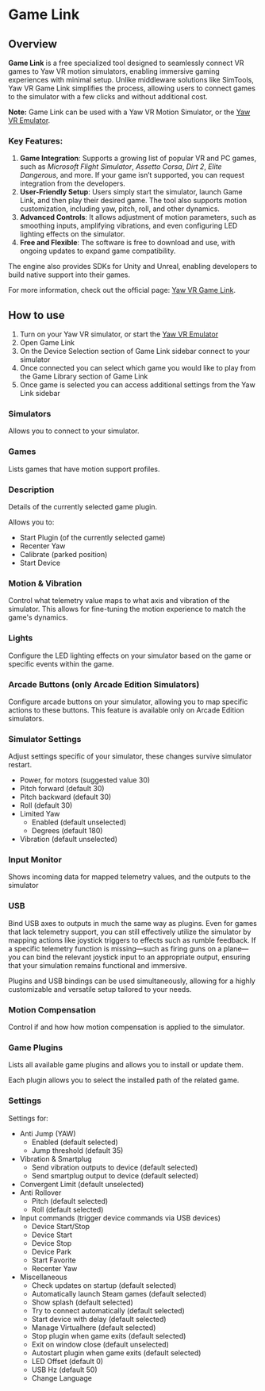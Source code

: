 # Game Link

## Overview

**Game Link** is a free specialized tool designed to seamlessly connect VR games to Yaw VR motion simulators, enabling immersive gaming experiences with minimal setup. Unlike middleware solutions like SimTools, Yaw VR Game Link simplifies the process, allowing users to connect games to the simulator with a few clicks and without additional cost.

**Note:** Game Link can be used with a Yaw VR Motion Simulator, or the [Yaw VR Emulator](./yawvremu.md).

### Key Features:

1. **Game Integration**: Supports a growing list of popular VR and PC games, such as *Microsoft Flight Simulator*, *Assetto Corsa*, *Dirt 2*, *Elite Dangerous*, and more. If your game isn’t supported, you can request integration from the developers.
2. **User-Friendly Setup**: Users simply start the simulator, launch Game Link, and then play their desired game. The tool also supports motion customization, including yaw, pitch, roll, and other dynamics.
3. **Advanced Controls**: It allows adjustment of motion parameters, such as smoothing inputs, amplifying vibrations, and even configuring LED lighting effects on the simulator.
4. **Free and Flexible**: The software is free to download and use, with ongoing updates to expand game compatibility.

The engine also provides SDKs for Unity and Unreal, enabling developers to build native support into their games.

For more information, check out the official page: <a href="https://www.yawvr.com/game-link" target="_blank">Yaw VR Game Link</a>.

## How to use

1. Turn on your Yaw VR simulator, or start the [Yaw VR Emulator](./yawvremu.md)
2. Open Game Link
3. On the Device Selection section of Game Link sidebar connect to your simulator
4. Once connected you can select which game you would like to play from the Game Library section of Game Link
5. Once game is selected you can access additional settings from the Yaw Link sidebar

### Simulators

Allows you to connect to your simulator.

### Games

Lists games that have motion support profiles.

### Description

Details of the currently selected game plugin.

Allows you to:

- Start Plugin (of the currently selected game)
- Recenter Yaw
- Calibrate (parked position)
- Start Device

### Motion & Vibration

Control what telemetry value maps to what axis and vibration of the simulator. This allows for fine-tuning the motion experience to match the game's dynamics.

### Lights

Configure the LED lighting effects on your simulator based on the game or specific events within the game.

### Arcade Buttons (only Arcade Edition Simulators)

Configure arcade buttons on your simulator, allowing you to map specific actions to these buttons. This feature is available only on Arcade Edition simulators.

### Simulator Settings

Adjust settings specific of your simulator, these changes survive simulator restart.

- Power, for motors (suggested value 30)
- Pitch forward  (default 30)
- Pitch backward (default 30)
- Roll (default 30)
- Limited Yaw
    - Enabled (default unselected)
    - Degrees (default 180)
- Vibration (default unselected)

### Input Monitor

Shows incoming data for mapped telemetry values, and the outputs to the simulator

### USB

Bind USB axes to outputs in much the same way as plugins. Even for games that lack telemetry support, you can still effectively utilize the simulator by mapping actions like joystick triggers to effects such as rumble feedback. If a specific telemetry function is missing—such as firing guns on a plane—you can bind the relevant joystick input to an appropriate output, ensuring that your simulation remains functional and immersive.

Plugins and USB bindings can be used simultaneously, allowing for a highly customizable and versatile setup tailored to your needs.

### Motion Compensation

Control if and how how motion compensation is applied to the simulator.

### Game Plugins

Lists all available game plugins and allows you to install or update them.

Each plugin allows you to select the installed path of the related game.

### Settings

Settings for:

- Anti Jump (YAW)
    - Enabled (default selected)
    - Jump threshold (default 35)
- Vibration & Smartplug
    - Send vibration outputs to device (default selected)
    - Send smartplug output to device (default selected)
- Convergent Limit (default unselected)
- Anti Rollover
    - Pitch (default selected)
    - Roll (default selected)
- Input commands (trigger device commands via USB devices)
    - Device Start/Stop
    - Device Start
    - Device Stop
    - Device Park
    - Start Favorite
    - Recenter Yaw
- Miscellaneous
    - Check updates on startup (default selected)
    - Automatically launch Steam games (default selected)
    - Show splash (default selected)
    - Try to connect automatically (default selected)
    - Start device with delay (default selected)
    - Manage Virtualhere (default selected)
    - Stop plugin when game exits (default selected)
    - Exit on window close (default unselected)
    - Autostart plugin when game exits (default selected)
    - LED Offset (default 0)
    - USB Hz (default 50)
    - Change Language